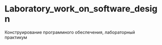 # Laboratory_work_on_software_design
Конструирование программного обеспечения, лабораторный практикум 
